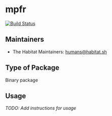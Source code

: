 # mpfr

[![Build Status](https://dev.azure.com/chefcorp-partnerengineering/Chef%20Base%20Plans/_apis/build/status/chef-base-plans.mpfr?branchName=master)](https://dev.azure.com/chefcorp-partnerengineering/Chef%20Base%20Plans/_build/latest?definitionId=87&branchName=master)

## Maintainers

* The Habitat Maintainers: <humans@habitat.sh>

## Type of Package

Binary package

## Usage

*TODO: Add instructions for usage*
